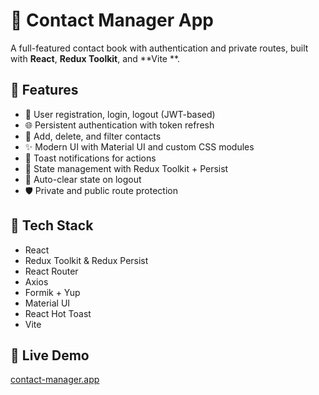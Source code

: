 # 📱 Contact Manager App

A full-featured contact book with authentication and private routes, built with **React**, **Redux Toolkit**, and **Vite
**.

## 🚀 Features

- 🔐 User registration, login, logout (JWT-based)
- 🌐 Persistent authentication with token refresh
- 🧾 Add, delete, and filter contacts
- ✨ Modern UI with Material UI and custom CSS modules
- 🔔 Toast notifications for actions
- 🧠 State management with Redux Toolkit + Persist
- 🔄 Auto-clear state on logout
- 🛡 Private and public route protection

## 🧩 Tech Stack

- React
- Redux Toolkit & Redux Persist
- React Router
- Axios
- Formik + Yup
- Material UI
- React Hot Toast
- Vite

## 🔗 Live Demo

[contact-manager.app](goit-react-hw-08-seven-tau-59.vercel.app)


